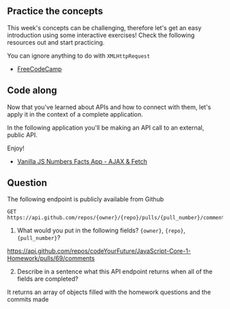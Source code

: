 ## Practice the concepts

This week's concepts can be challenging, therefore let's get an easy introduction using some interactive exercises! Check the following resources out and start practicing.

You can ignore anything to do with `XMLHttpRequest`

- [FreeCodeCamp](https://www.freecodecamp.org/news/a-practical-es6-guide-on-how-to-perform-http-requests-using-the-fetch-api-594c3d91a547/)

## Code along

Now that you've learned about APIs and how to connect with them, let's apply it in the context of a complete application.

In the following application you'll be making an API call to an external, public API.

Enjoy!

- [Vanilla JS Numbers Facts App - AJAX & Fetch](https://www.youtube.com/watch?v=tUE2Nic21BA)

## Question

The following endpoint is publicly available from Github

    GET https://api.github.com/repos/{owner}/{repo}/pulls/{pull_number}/comments

1. What would you put in the following fields? `{owner}`, `{repo}`, `{pull_number}`?

https://api.github.com/repos/codeYourFuture/JavaScript-Core-1-Homework/pulls/69/comments

<!-- Write your answer here -->

2. Describe in a sentence what this API endpoint returns when all of the fields are completed?

It returns an array of objects filled with the homework questions and the commits made

<!-- Write your answer here -->
